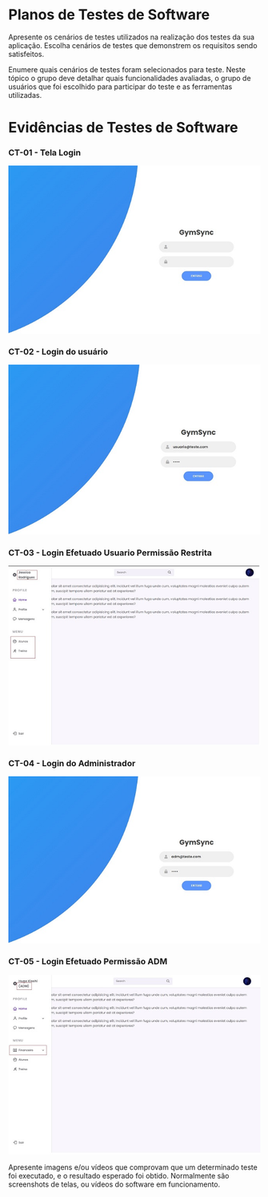 # Planos de Testes de Software

Apresente os cenários de testes utilizados na realização dos testes da sua aplicação. Escolha cenários de testes que demonstrem os requisitos sendo satisfeitos.

Enumere quais cenários de testes foram selecionados para teste. Neste tópico o grupo deve detalhar quais funcionalidades avaliadas, o grupo de usuários que foi escolhido para participar do teste e as ferramentas utilizadas.
 
# Evidências de Testes de Software
### CT-01 - Tela Login
![Figura 1](img/RF_001_loginV02.jpg)

### CT-02 - Login do usuário
![Figura 1](img/RF_001_login_usuarioV02.jpg)

### CT-03 - Login Efetuado Usuario Permissão Restrita
![Figura 1](img/RF_001_dashboar_permissao_usuario.jpg)

### CT-04 - Login do Administrador
![Figura 1](img/RF_001_login_administradorV02.jpg)

### CT-05 - Login Efetuado Permissão ADM
![Figura 1](img/RF_001_dashboar_permissao_adm.jpg)




Apresente imagens e/ou vídeos que comprovam que um determinado teste foi executado, e o resultado esperado foi obtido. Normalmente são screenshots de telas, ou vídeos do software em funcionamento.
